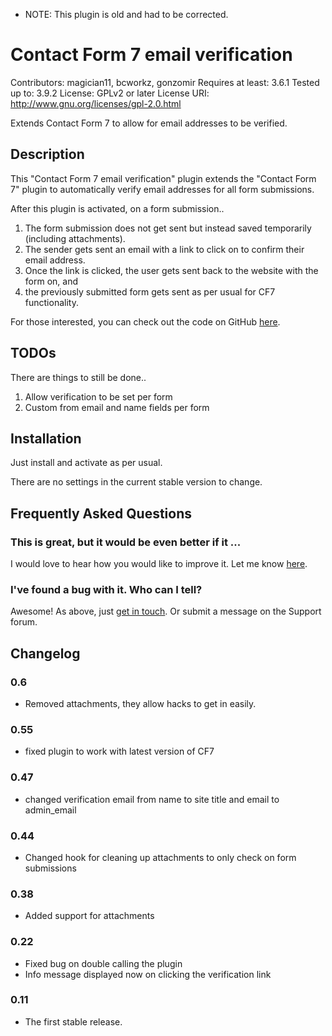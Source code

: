 * NOTE: This plugin is old and had to be corrected.

# Contact Form 7 email verification
Contributors: magician11, bcworkz, gonzomir
Requires at least: 3.6.1
Tested up to: 3.9.2
License: GPLv2 or later
License URI: http://www.gnu.org/licenses/gpl-2.0.html

Extends Contact Form 7 to allow for email addresses to be verified.

## Description

This "Contact Form 7 email verification" plugin extends the "Contact Form 7" plugin to automatically verify email addresses for all form submissions.

After this plugin is activated, on a form submission..

1. The form submission does not get sent but instead saved temporarily (including attachments).
2. The sender gets sent an email with a link to click on to confirm their email address.
3. Once the link is clicked, the user gets sent back to the website with the form on, and
4. the previously submitted form gets sent as per usual for CF7 functionality.

For those interested, you can check out the code on GitHub [here](https://github.com/mikifus/wpcf7-email-verification "WP CF7 email verification code on GitHub").

## TODOs

There are things to still be done..

1. Allow verification to be set per form
2. Custom from email and name fields per form

## Installation

Just install and activate as per usual.

There are no settings in the current stable version to change.

## Frequently Asked Questions

### This is great, but it would be even better if it ...

I would love to hear how you would like to improve it. Let me know [here](https://github.com/mikifus/wpcf7-email-verification/issues "Issues").

### I've found a bug with it. Who can I tell?

Awesome! As above, just [get in touch](https://github.com/mikifus/wpcf7-email-verification/issues "Issues"). Or submit a message on the Support forum.

## Changelog

### 0.6
* Removed attachments, they allow hacks to get in easily.

### 0.55
* fixed plugin to work with latest version of CF7

### 0.47
* changed verification email from name to site title and email to admin_email

### 0.44
* Changed hook for cleaning up attachments to only check on form submissions

### 0.38
* Added support for attachments

### 0.22
* Fixed bug on double calling the plugin
* Info message displayed now on clicking the verification link

### 0.11
* The first stable release.
